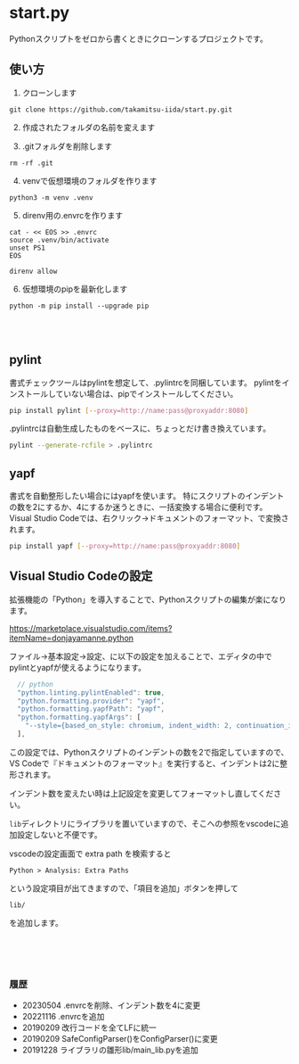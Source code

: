# start.py

Pythonスクリプトをゼロから書くときにクローンするプロジェクトです。

## 使い方

1. クローンします

`git clone https://github.com/takamitsu-iida/start.py.git`

2. 作成されたフォルダの名前を変えます

3. .gitフォルダを削除します

```
rm -rf .git
```

4. venvで仮想環境のフォルダを作ります

```
python3 -m venv .venv
```

5. direnv用の.envrcを作ります

```
cat - << EOS >> .envrc
source .venv/bin/activate
unset PS1
EOS

direnv allow
```

6. 仮想環境のpipを最新化します

```
python -m pip install --upgrade pip
```

<br><br>

## pylint

書式チェックツールはpylintを想定して、.pylintrcを同梱しています。
pylintをインストールしていない場合は、pipでインストールしてください。

```bash
pip install pylint [--proxy=http://name:pass@proxyaddr:8080]
```

.pylintrcは自動生成したものをベースに、ちょっとだけ書き換えています。

```bash
pylint --generate-rcfile > .pylintrc
```

## yapf

書式を自動整形したい場合にはyapfを使います。
特にスクリプトのインデントの数を2にするか、4にするか迷うときに、一括変換する場合に便利です。
Visual Studio Codeでは、右クリック→ドキュメントのフォーマット、で変換されます。

```bash
pip install yapf [--proxy=http://name:pass@proxyaddr:8080]
```

## Visual Studio Codeの設定

拡張機能の「Python」を導入することで、Pythonスクリプトの編集が楽になります。

<https://marketplace.visualstudio.com/items?itemName=donjayamanne.python>

ファイル→基本設定→設定、に以下の設定を加えることで、エディタの中でpylintとyapfが使えるようになります。

```js
  // python
  "python.linting.pylintEnabled": true,
  "python.formatting.provider": "yapf",
  "python.formatting.yapfPath": "yapf",
  "python.formatting.yapfArgs": [
    "--style={based_on_style: chromium, indent_width: 2, continuation_indent_width: 2, column_limit: 120}"
  ],
```

この設定では、Pythonスクリプトのインデントの数を2で指定していますので、
VS Codeで『ドキュメントのフォーマット』を実行すると、インデントは2に整形されます。

インデント数を変えたい時は上記設定を変更してフォーマットし直してください。

`lib`ディレクトリにライブラリを置いていますので、そこへの参照をvscodeに追加設定しないと不便です。

vscodeの設定画面で extra path を検索すると

```text
Python > Analysis: Extra Paths
```

という設定項目が出てきますので、「項目を追加」ボタンを押して

```text
lib/
```

を追加します。

<br><br><br>

### 履歴
- 20230504 .envrcを削除、インデント数を4に変更
- 20221116 .envrcを追加
- 20190209 改行コードを全てLFに統一
- 20190209 SafeConfigParser()をConfigParser()に変更
- 20191228 ライブラリの雛形lib/main_lib.pyを追加
